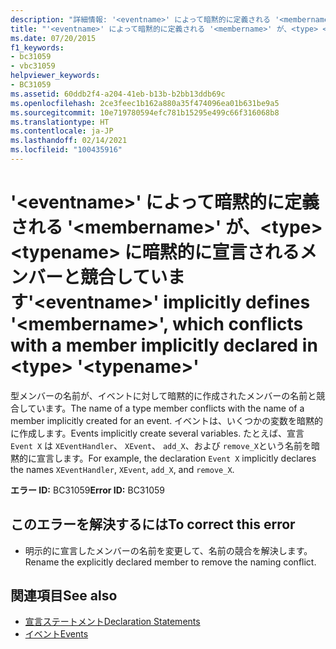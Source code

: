 ```yaml
---
description: "詳細情報: '<eventname>' によって暗黙的に定義される '<membername>' が、<type> <typename> に暗黙的に宣言されるメンバーと競合しています"
title: "'<eventname>' によって暗黙的に定義される '<membername>' が、<type> <typename> に暗黙的に宣言されるメンバーと競合しています"
ms.date: 07/20/2015
f1_keywords:
- bc31059
- vbc31059
helpviewer_keywords:
- BC31059
ms.assetid: 60ddb2f4-a204-41eb-b13b-b2bb13ddb69c
ms.openlocfilehash: 2ce3feec1b162a880a35f474096ea01b631be9a5
ms.sourcegitcommit: 10e719780594efc781b15295e499c66f316068b8
ms.translationtype: HT
ms.contentlocale: ja-JP
ms.lasthandoff: 02/14/2021
ms.locfileid: "100435916"
---
```

# <a name="eventname-implicitly-defines-membername-which-conflicts-with-a-member-implicitly-declared-in-type-typename"></a><span data-ttu-id="40ed3-103">'\<eventname>' によって暗黙的に定義される '\<membername>' が、\<type> \<typename> に暗黙的に宣言されるメンバーと競合しています</span><span class="sxs-lookup"><span data-stu-id="40ed3-103">'\<eventname>' implicitly defines '\<membername>', which conflicts with a member implicitly declared in \<type> '\<typename>'</span></span>

<span data-ttu-id="40ed3-104">型メンバーの名前が、イベントに対して暗黙的に作成されたメンバーの名前と競合しています。</span><span class="sxs-lookup"><span data-stu-id="40ed3-104">The name of a type member conflicts with the name of a member implicitly created for an event.</span></span> <span data-ttu-id="40ed3-105">イベントは、いくつかの変数を暗黙的に作成します。</span><span class="sxs-lookup"><span data-stu-id="40ed3-105">Events implicitly create several variables.</span></span> <span data-ttu-id="40ed3-106">たとえば、宣言 `Event X` は `XEventHandler`、 `XEvent`、 `add_X`、および `remove_X`という名前を暗黙的に宣言します。</span><span class="sxs-lookup"><span data-stu-id="40ed3-106">For example, the declaration `Event X` implicitly declares the names `XEventHandler`, `XEvent`, `add_X`, and `remove_X`.</span></span>

<span data-ttu-id="40ed3-107">**エラー ID:** BC31059</span><span class="sxs-lookup"><span data-stu-id="40ed3-107">**Error ID:** BC31059</span></span>

## <a name="to-correct-this-error"></a><span data-ttu-id="40ed3-108">このエラーを解決するには</span><span class="sxs-lookup"><span data-stu-id="40ed3-108">To correct this error</span></span>

- <span data-ttu-id="40ed3-109">明示的に宣言したメンバーの名前を変更して、名前の競合を解決します。</span><span class="sxs-lookup"><span data-stu-id="40ed3-109">Rename the explicitly declared member to remove the naming conflict.</span></span>

## <a name="see-also"></a><span data-ttu-id="40ed3-110">関連項目</span><span class="sxs-lookup"><span data-stu-id="40ed3-110">See also</span></span>

- [<span data-ttu-id="40ed3-111">宣言ステートメント</span><span class="sxs-lookup"><span data-stu-id="40ed3-111">Declaration Statements</span></span>](../programming-guide/language-features/statements.md#declaration-statements)
- [<span data-ttu-id="40ed3-112">イベント</span><span class="sxs-lookup"><span data-stu-id="40ed3-112">Events</span></span>](../programming-guide/language-features/events/index.md)
